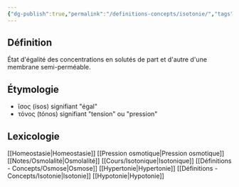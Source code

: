 ```yaml
---
{"dg-publish":true,"permalink":"/definitions-concepts/isotonie/","tags":["définition"],"noteIcon":""}
---
```



## Définition
État d'égalité des concentrations en solutés de part et d'autre d'une membrane semi-perméable.
## Étymologie 
- ἴσος (ísos) signifiant "égal"
- τόνος (tónos) signifiant "tension" ou "pression"
## Lexicologie 
[[Homeostasie\|Homeostasie]]
[[Pression osmotique\|Pression osmotique]]
[[Notes/Osmolalité\|Osmolalité]]
[[Cours/Isotonique\|Isotonique]]
[[Définitions - Concepts/Osmose\|Osmose]]
[[Hypertonie\|Hypertonie]]
[[Définitions - Concepts/Isotonie\|Isotonie]]
[[Hypotonie\|Hypotonie]]